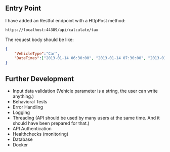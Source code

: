 ## Entry Point
I have added an Restful endpoint with a HttpPost method: 

```bash
https://localhost:44389/api/calculate/tax
```

The request body should be like:

```json
{
    "VehicleType":"Car",
    "DateTimes":["2013-01-14 06:30:00", "2013-01-14 07:30:00", "2013-01-14 17:30:00"]
}
```

## Further Development
- Input data validation (Vehicle parameter is a string, the user can write anything.)
- Behavioral Tests
- Error Handling
- Logging
- Threading (API should be used by many users at the same time. And it should have been prepared for that.)
- API Authentication
- Healthchecks (monitoring)
- Database 
- Docker

